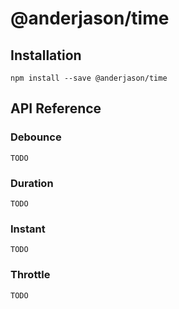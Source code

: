 # @anderjason/time

## Installation

`npm install --save @anderjason/time`

## API Reference

### Debounce

`TODO`

### Duration

`TODO`

### Instant

`TODO`

### Throttle

`TODO`
